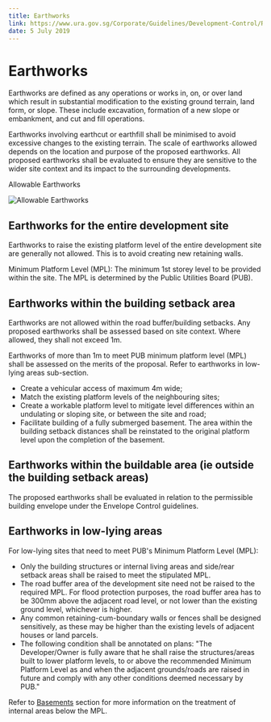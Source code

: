 ```yaml
---
title: Earthworks
link: https://www.ura.gov.sg/Corporate/Guidelines/Development-Control/Residential/Strata-Landed-Housing/Earthworks
date: 5 July 2019
---
```


# Earthworks

Earthworks are defined as any operations or works in, on, or over land which result in substantial modification to the existing ground terrain, land form, or slope. These include excavation, formation of a new slope or embankment, and cut and fill operations.

Earthworks involving earthcut or earthfill shall be minimised to avoid excessive changes to the existing terrain. The scale of earthworks allowed depends on the location and purpose of the proposed earthworks. All proposed earthworks shall be evaluated to ensure they are sensitive to the wider site context and its impact to the surrounding developments.

Allowable Earthworks

![Allowable Earthworks](https://www.ura.gov.sg/-/media/Corporate/Guidelines/Development-control/Landed-Housing/LHD08_Earthworks_Allowable_Earth_Cut.jpg?h=100%25&w=100%25)

## Earthworks for the entire development site

Earthworks to raise the existing platform level of the entire development site are generally not allowed. This is to avoid creating new retaining walls.

Minimum Platform Level (MPL): The minimum 1st storey level to be provided within the site. The MPL is determined by the Public Utilities Board (PUB).

## Earthworks within the building setback area

Earthworks are not allowed within the road buffer/building setbacks. Any proposed earthworks shall be assessed based on site context. Where allowed, they shall not exceed 1m.

Earthworks of more than 1m to meet PUB minimum platform level (MPL) shall be assessed on the merits of the proposal. Refer to earthworks in low-lying areas sub-section.

- Create a vehicular access of maximum 4m wide;
- Match the existing platform levels of the neighbouring sites;
- Create a workable platform level to mitigate level differences within an undulating or sloping site, or between the site and road;
- Facilitate building of a fully submerged basement. The area within the building setback distances shall be reinstated to the original platform level upon the completion of the basement.

## Earthworks within the buildable area (ie outside the building setback areas)

The proposed earthworks shall be evaluated in relation to the permissible building envelope under the Envelope Control guidelines.

## Earthworks in low-lying areas

For low-lying sites that need to meet PUB's Minimum Platform Level (MPL):

- Only the building structures or internal living areas and side/rear setback areas shall be raised to meet the stipulated MPL.
- The road buffer area of the development site need not be raised to the required MPL. For flood protection purposes, the road buffer area has to be 300mm above the adjacent road level, or not lower than the existing ground level, whichever is higher.
- Any common retaining-cum-boundary walls or fences shall be designed sensitively, as these may be higher than the existing levels of adjacent houses or land parcels.
- The following condition shall be annotated on plans: "The Developer/Owner is fully aware that he shall raise the structures/areas built to lower platform levels, to or above the recommended Minimum Platform Level as and when the adjacent grounds/roads are raised in future and comply with any other conditions deemed necessary by PUB."

Refer to [Basements](https://www.ura.gov.sg/Corporate/Guidelines/Development-Control/Residential/Strata-Landed-Housing/EC) section for more information on the treatment of internal areas below the MPL.
